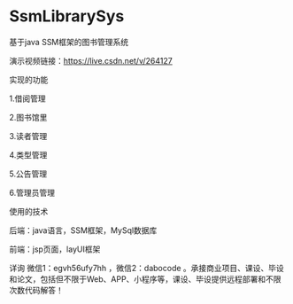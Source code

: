 # SsmLibrarySys
基于java SSM框架的图书管理系统

演示视频链接：https://live.csdn.net/v/264127

实现的功能

1.借阅管理

2.图书馆里

3.读者管理

4.类型管理

5.公告管理

6.管理员管理

使用的技术

后端：java语言，SSM框架，MySql数据库

前端：jsp页面，layUI框架


详询 微信1：egvh56ufy7hh ，微信2：dabocode 。承接商业项目、课设、毕设和论文，包括但不限于Web、APP、小程序等，课设、毕设提供远程部署和不限次数代码解答！
